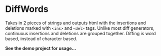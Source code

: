 # DiffWords
Takes in 2 pieces of strings and outputs html with the insertions and deletions marked with `<ins>` and `<del>` tags.
Unlike most diff generators, continuous insertions and deletions are grouped together. Diffing is word based, instead of character based.

**See the demo project for usage...**
